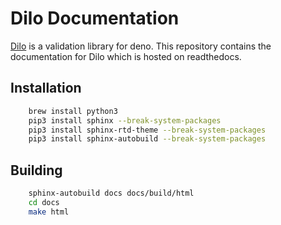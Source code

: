 Dilo Documentation
=======================================

[Dilo](https://jsr.io/@danielsamson/dilo) is a validation library for deno. This repository contains the documentation for Dilo which is hosted on readthedocs.

## Installation

```sh
    brew install python3
    pip3 install sphinx --break-system-packages
    pip3 install sphinx-rtd-theme --break-system-packages
    pip3 install sphinx-autobuild --break-system-packages
```

## Building

```sh
    sphinx-autobuild docs docs/build/html
    cd docs
    make html
```

